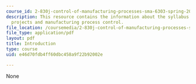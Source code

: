 ```yaml
---
course_id: 2-830j-control-of-manufacturing-processes-sma-6303-spring-2008
description: This resource contains the information about the syllabus details, team
  projects and manufacturing process control.
file_location: /coursemedia/2-830j-control-of-manufacturing-processes-sma-6303-spring-2008/e46d70fdb4ff60dbc458a9f22b92002e_lecture1.pdf
file_type: application/pdf
layout: pdf
title: Introduction
type: course
uid: e46d70fdb4ff60dbc458a9f22b92002e

---
```

None